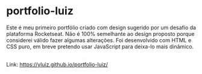 # portfolio-luiz

Este é meu primeiro portfólio criado com design sugerido por um desafio da plataforma Rocketseat. 
Não é 100% semelhante ao design proposto porque considerei válido fazer algumas alterações.
Foi desenvolvido com HTML e CSS puro, em breve pretendo usar JavaScript para deixa-lo mais dinâmico.

<br>Link: https://yluiz.github.io/portfolio-luiz/
